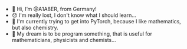 - 👋 Hi, I’m @A1A8ER, from Germany!
- 😞 I'm really lost, I don't know what I should learn...
- 🌱 I'm currently trying to get into PyTorch, because I like mathematics, but also chemistry.
- 💭 My dream is to be program something, that is useful for mathematicians, physicists and chemists...

<!---
A1A8ER/A1A8ER is a ✨ special ✨ repository because its `README.md` (this file) appears on your GitHub profile.
You can click the Preview link to take a look at your changes.
--->

